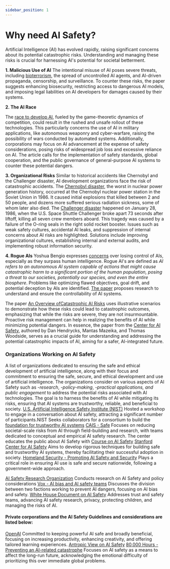```yaml
---
sidebar_position: 1
---
```


# Why need AI Safety?
Artificial Intelligence (AI) has evolved rapidly, raising significant concerns about its potential catastrophic risks. Understanding and managing these risks is crucial for harnessing AI's potential for societal betterment.

**1. Malicious Use of AI**
The intentional misuse of AI poses severe threats, including [bioterrorism](https://www.rand.org/pubs/research_reports/RRA2977-1.html), the spread of uncontrolled AI agents, and AI-driven propaganda, censorship, and surveillance. To counter these risks, the paper suggests enhancing biosecurity, restricting access to dangerous AI models, and imposing legal liabilities on AI developers for damages caused by their systems.

**2. The AI Race**

The [race to develop AI]((https://www.ncuscr.org/podcast/us-china-ai-race/)), fueled by the game-theoretic dynamics of competition, could result in the rushed and unsafe rollout of these technologies. This particularly concerns the use of AI in military applications, like autonomous weaponry and cyber-warfare, raising the possibility of wars conducted by automated systems. Additionally, corporations may focus on AI advancement at the expense of safety considerations, posing risks of widespread job loss and excessive reliance on AI. The article calls for the implementation of safety standards, global cooperation, and the public governance of general-purpose AI systems to counter these potential dangers.

**3. Organizational Risks**
Similar to historical accidents like Chernobyl and the Challenger disaster, AI development organizations face the risk of catastrophic accidents. 
The [Chernobyl disaster](https://www.britannica.com/event/Chernobyl-disaster), the worst in nuclear power generation history, occurred at the Chernobyl nuclear power station in the Soviet Union in 1986. It caused initial explosions that killed between 2 and 50 people, and dozens more suffered serious radiation sickness, some of whom later also died.
The [Challenger disaster](https://www.britannica.com/event/Challenger-disaster) happened on January 28, 1986, when the U.S. Space Shuttle Challenger broke apart 73 seconds after liftoff, killing all seven crew members aboard. This tragedy was caused by a failure of the O-ring seals in the right solid rocket booster​.
Issues such as weak safety cultures, accidental AI leaks, and suppression of internal concerns about AI risks are highlighted. Solutions include improving organizational cultures, establishing internal and external audits, and implementing robust information security.

**4. Rogue AIs**
Yoshua Bengio expresses [concerns](https://yoshuabengio.org/2023/05/22/how-rogue-ais-may-arise/) over losing control of AIs, especially as they surpass human intelligence. Rogue AI's are defined as *AI refers to an autonomous AI system capable of actions that might cause catastrophic harm to a significant portion of the human population, posing a threat to our societies, potentially our species, and even the entire biosphere*.  Problems like optimizing flawed objectives, goal drift, and potential deception by AIs are identified. [The paper](https://arxiv.org/pdf/2306.12001.pdf) proposes research to understand and ensure the controllability of AI systems.

The paper [An Overview ofCatastrophic AI Risks](https://arxiv.org/pdf/2306.12001.pdf) uses illustrative scenarios to demonstrate how these risks could lead to catastrophic outcomes, emphasizing that while the risks are severe, they are not insurmountable. Proactive risk management can help in realizing the benefits of AI while minimizing potential dangers.
In essence, the paper from the [Center for AI Safety](https://arxiv.org/pdf/2306.12001.pdf), authored by Dan Hendrycks, Mantas Mazeika, and Thomas Woodside, serves as a crucial guide for understanding and addressing the potential catastrophic impacts of AI, aiming for a safer, AI-integrated future​​.



### Organizations Working on AI Safety
A list of organizations dedicated to ensuring the safe and ethical development of artificial intelligence, along with their focus and commitment to ensuring the safe, secure, and ethical development and use of artificial intelligence. The organizations consider on various aspects of AI Safety such as 
-*research*, 
-*policy-making*, 
-*practical applications, and public engagement* to address the potential risks associated with AI technologies. The goal is to harness the benefits of AI while mitigating its risks, ensuring that AI systems are trustworthy, reliable, and beneficial to society.
[U.S. Artificial Intelligence Safety Institute (NIST)](https://www.nist.gov/artificial-intelligence/artificial-intelligence-safety-institute)
Hosted a workshop to engage in a conversation about AI safety, attracting a significant number of participants.NIST Seeks collaborators for a consortium to build the [foundation for trustworthy AI systems](https://www.nist.gov/news-events/news/2023/11/nist-seeks-collaborators-consortium-supporting-artificial-intelligence)
[CAIS - Safe](https://www.safe.ai/about)
Focuses on reducing societal-scale risks from AI through field-building and research, with teams dedicated to conceptual and empirical AI safety research. The center educates the public about AI Safety with [Course on AI Safety](https://course.mlsafety.org/)
[Stanford Center for AI Safety](https://aisafety.stanford.edu/)
Aims to develop rigorous techniques for building safe and trustworthy AI systems, thereby facilitating their successful adoption in society.
[Homeland Security - Promoting AI Safety and Security](https://www.dhs.gov/ai/promoting-ai-safety-and-security)
Plays a critical role in ensuring AI use is safe and secure nationwide, following a government-wide approach.

[AI Safety Research Organization](https://apartresearch.com/) 
Conducts research on AI Safety and policy considerations
[Vox - AI bias and AI safety teams](https://www.vox.com/future-perfect/2022/8/10/23298108/ai-dangers-ethics-alignment-present-future-risk)
Discusses the division between two factions working to prevent AI dangers, focusing on AI bias and safety.
[White House Document on AI Safety](https://www.whitehouse.gov/wp-content/uploads/2023/07/Ensuring-Safe-Secure-and-Trustworthy-AI.pdf)
Addresses trust and safety teams, advancing AI safety research, privacy, protecting children, and managing the risks of AI.

#### Private corporations and the AI Safety Guidelines and considerations are listed below:
[OpenAI](https://openai.com/blog/our-approach-to-ai-safety)
Committed to keeping powerful AI safe and broadly beneficial, focusing on increasing productivity, enhancing creativity, and offering tailored learning experiences.
[Antropic View on AI Safety](https://www.anthropic.com/index/core-views-on-ai-safety)
[80,000 Hours - Preventing an AI-related catastrophe](https://80000hours.org/problem-profiles/artificial-intelligence/)
Focuses on AI safety as a means to affect the long-run future, acknowledging the emotional difficulty of prioritizing this over immediate global problems.